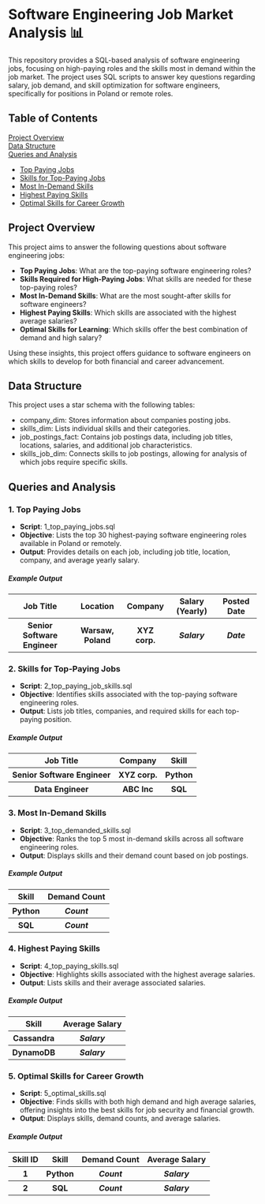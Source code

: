 <h1>Software Engineering Job Market Analysis 📊</h1>

<p>This repository provides a SQL-based analysis of software engineering jobs, focusing on high-paying roles and the skills most in demand within the job market. The project uses SQL scripts to answer key questions regarding salary, job demand, and skill optimization for software engineers, specifically for positions in Poland or remote roles.</p>

<h2>Table of Contents</h2>

<a href="#section1">Project Overview</a> <br />
<a href="#section2">Data Structure</a> <br />
<a href="#section3">Queries and Analysis</a>
<ul>
        <li><a href="#section4">Top Paying Jobs </li></a>
        <li><a href="#section5">Skills for Top-Paying Jobs </li></a>
        <li><a href="#section6">Most In-Demand Skills </li></a>
        <li><a href="#section7">Highest Paying Skills </li></a>
        <li><a href="#section8">Optimal Skills for Career Growth </li></a>
</ul>
<div class="section 1" id="section1">
<h2>Project Overview</h2>
This project aims to answer the following questions about software engineering jobs:
<ul>
        <li><b>Top Paying Jobs</b>: What are the top-paying software engineering roles?</li>
        <li><b>Skills Required for High-Paying Jobs</b>: What skills are needed for these top-paying roles?</li>
        <li><b>Most In-Demand Skills</b>: What are the most sought-after skills for software engineers?</li>
        <li><b>Highest Paying Skills</b>: Which skills are associated with the highest average salaries?</li>
        <li><b>Optimal Skills for Learning</b>: Which skills offer the best combination of demand and high salary?</li>
</ul>
Using these insights, this project offers guidance to software engineers on which skills to develop for both financial and career advancement.
</div>
<div class="section 2" id="section2">
<h2>Data Structure</h2>
This project uses a star schema with the following tables:
<ul>
        <li>company_dim: Stores information about companies posting jobs.</li>
        <li>skills_dim: Lists individual skills and their categories.</li>
        <li>job_postings_fact: Contains job postings data, including job titles, locations, salaries, and additional job characteristics.</li>
        <li>skills_job_dim: Connects skills to job postings, allowing for analysis of which jobs require specific skills.</li>
</ul>
</div>
<div class="section 3" id="section3">
<h2>Queries and Analysis</h2>
<div class="section 4" id="section4">
<h3>1. Top Paying Jobs</h3>
<ul>
        <li><b>Script</b>: 1_top_paying_jobs.sql</li>
        <li><b>Objective</b>: Lists the top 30 highest-paying software engineering roles available in Poland or remotely.</li>
        <li><b>Output</b>: Provides details on each job, including job title, location, company, and average yearly salary.</li>
</ul>
<h5>Example Output</h5>
<table>
  <tr>
    <th><b>Job Title</b></th>
    <th><b>Location</b></th>
    <th><b>Company</b></th>
    <th><b>Salary (Yearly)</b></th> 
    <th><b>Posted Date</b></th>      
  </tr>
  <tr>
    <th>Senior Software Engineer</th>
    <th>Warsaw, Poland</th>
    <th>XYZ corp.</th>  
    <th><i>Salary</i></th> 
    <th><i>Date</i></th>      
  </tr>      
</table>
</div>
<div class="section 5" id="section5">
<h3>2. Skills for Top-Paying Jobs</h3>
<ul>
        <li><b>Script</b>: 2_top_paying_job_skills.sql</li>
        <li><b>Objective</b>: Identifies skills associated with the top-paying software engineering roles.</li>
        <li><b>Output</b>: Lists job titles, companies, and required skills for each top-paying position.</li>
</ul>
<h5>Example Output</h5>
<table>
  <tr>
    <th><b>Job Title</b></th>
    <th><b>Company</b></th>
    <th><b>Skill</b></th>
  </tr>
    <tr>
      <th>Senior Software Engineer</th>
      <th>XYZ corp.</th>  
      <th>Python</th>
    </tr>      
    <tr>
      <th>Data Engineer</th>
      <th>ABC Inc</th>  
      <th>SQL</th>
    </tr>  
</table>
</div>
<div class="section 6" id="section6">
<h3>3. Most In-Demand Skills</h3>
  <ul>
    <li><b>Script</b>: 3_top_demanded_skills.sql
    <li><b>Objective</b>: Ranks the top 5 most in-demand skills across all software engineering roles.
    <li><b>Output</b>: Displays skills and their demand count based on job postings.
  </ul>
<h5>Example Output</h5>
  <table>
    <tr>
      <th><b>Skill</b></th>
      <th><b>Demand Count</b></th>   
    </tr>
    <tr>
      <th>Python</th>
      <th><i>Count</i></th>  
    </tr>      
    <tr>
      <th>SQL</th>
      <th><i>Count</i></th>  
    </tr>      
</table>
</div>
<div class="section 7" id="section7"> 
<h3>4. Highest Paying Skills</h3>
  <ul>
    <li><b>Script</b>: 4_top_paying_skills.sql</li>
    <li><b>Objective</b>: Highlights skills associated with the highest average salaries.</li>
    <li><b>Output</b>: Lists skills and their average associated salaries.</li>
  </ul>
<h5>Example Output</h5>
  <table>
  <tr>
    <th><b>Skill</b></th>
    <th><b>Average Salary</b></th>   
  </tr>
  <tr>
    <th>Cassandra</th>
    <th><i>Salary</i></th>  
  </tr>      
  <tr>
    <th>DynamoDB</th>
    <th><i>Salary</i></th>  
  </tr>      
</table>
</div>
<div class="section 8" id="section8"> 
<h3>5. Optimal Skills for Career Growth</h3>
  <ul>
    <li><b>Script</b>: 5_optimal_skills.sql</li>
    <li><b>Objective</b>: Finds skills with both high demand and high average salaries, offering insights into the best skills for job security and       financial growth.</li>
    <li><b>Output</b>: Displays skills, demand counts, and average salaries.</li>
  </ul>
<h5>Example Output</h5>
  <table>
    <tr>
      <th><b>Skill ID</b></th>
      <th><b>Skill</b></th>
      <th><b>Demand Count</b></th>
      <th><b>Average Salary</b></th>
    </tr>
    <tr>
      <th>1</th>
      <th>Python</th>
      <th><i>Count</i></th>  
      <th><i>Salary</i></th>     
    </tr> 
    <tr>
      <th>2</th>
      <th>SQL</th>
      <th><i>Count</i></th>  
      <th><i>Salary</i></th>     
    </tr>      
  </table>
</div>
